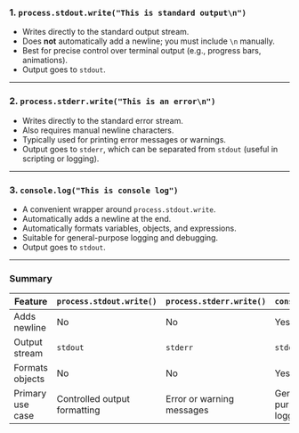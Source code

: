 ### 1. `process.stdout.write("This is standard output\n")`

* Writes directly to the standard output stream.
* Does **not** automatically add a newline; you must include `\n` manually.
* Best for precise control over terminal output (e.g., progress bars, animations).
* Output goes to `stdout`.

---

### 2. `process.stderr.write("This is an error\n")`

* Writes directly to the standard error stream.
* Also requires manual newline characters.
* Typically used for printing error messages or warnings.
* Output goes to `stderr`, which can be separated from `stdout` (useful in scripting or logging).

---

### 3. `console.log("This is console log")`

* A convenient wrapper around `process.stdout.write`.
* Automatically adds a newline at the end.
* Automatically formats variables, objects, and expressions.
* Suitable for general-purpose logging and debugging.
* Output goes to `stdout`.

---

### Summary 

| Feature          | `process.stdout.write()`     | `process.stderr.write()`  | `console.log()`         |
| ---------------- | ---------------------------- | ------------------------- | ----------------------- |
| Adds newline     | No                           | No                        | Yes                     |
| Output stream    | `stdout`                     | `stderr`                  | `stdout`                |
| Formats objects  | No                           | No                        | Yes                     |
| Primary use case | Controlled output formatting | Error or warning messages | General-purpose logging |

